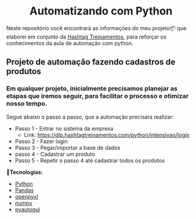 <h1 align="center">
  Automatizando com Python
</h1>

Neste repositório você encontrará as informações do meu projeto📦 que elaborei em conjunto da [Hashtag Treinamentos](https://www.hashtagtreinamentos.com/curso-python/curso-online-python-validacao-dados), para reforçar os conhecimentos da aula de automação com python.


## Projeto de automação fazendo cadastros de produtos 
### Em qualquer projeto, inicialmente precisamos planejar as etapas que iremos seguir, para facilitar o processo e otimizar nosso tempo.

Segue abaixo o passo a passo, que a automação precisara realizar:
* Passo 1 - Entrar no sistema da empresa
    - Link: https://dlp.hashtagtreinamentos.com/python/intensivao/login
* Passo 2 - Fazer login
* Passo 3 - Pegar/importar a base de dados
* passo 4 - Cadastrar um produto
* Passo 5 - Repetir o passo 4 até cadastrar todos os produtos



**🚀Tecnologias:**
- [Python](https://developer.mozilla.org/pt-BR/docs/Glossary/Python)
- [Pandas](https://pandas.pydata.org/docs/getting_started/index.html)
- [openpyxl](https://pypi.org/project/openpyxl/)
- [numpy](https://numpy.org/doc/stable/)
- [pyautogui](https://pyautogui.readthedocs.io/en/latest/)
